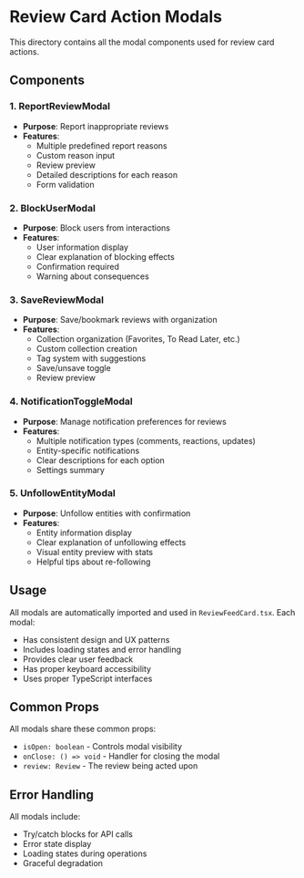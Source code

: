 # Review Card Action Modals

This directory contains all the modal components used for review card actions.

## Components

### 1. ReportReviewModal
- **Purpose**: Report inappropriate reviews
- **Features**:
  - Multiple predefined report reasons
  - Custom reason input
  - Review preview
  - Detailed descriptions for each reason
  - Form validation

### 2. BlockUserModal  
- **Purpose**: Block users from interactions
- **Features**:
  - User information display
  - Clear explanation of blocking effects
  - Confirmation required
  - Warning about consequences

### 3. SaveReviewModal
- **Purpose**: Save/bookmark reviews with organization
- **Features**:
  - Collection organization (Favorites, To Read Later, etc.)
  - Custom collection creation
  - Tag system with suggestions
  - Save/unsave toggle
  - Review preview

### 4. NotificationToggleModal
- **Purpose**: Manage notification preferences for reviews
- **Features**:
  - Multiple notification types (comments, reactions, updates)
  - Entity-specific notifications
  - Clear descriptions for each option
  - Settings summary

### 5. UnfollowEntityModal
- **Purpose**: Unfollow entities with confirmation
- **Features**:
  - Entity information display
  - Clear explanation of unfollowing effects
  - Visual entity preview with stats
  - Helpful tips about re-following

## Usage

All modals are automatically imported and used in `ReviewFeedCard.tsx`. Each modal:

- Has consistent design and UX patterns
- Includes loading states and error handling
- Provides clear user feedback
- Has proper keyboard accessibility
- Uses proper TypeScript interfaces

## Common Props

All modals share these common props:
- `isOpen: boolean` - Controls modal visibility
- `onClose: () => void` - Handler for closing the modal
- `review: Review` - The review being acted upon

## Error Handling

All modals include:
- Try/catch blocks for API calls
- Error state display
- Loading states during operations
- Graceful degradation